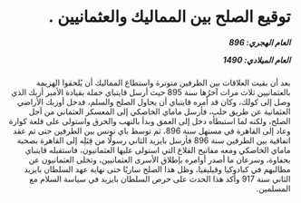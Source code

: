 <h1 dir="rtl">توقيع الصلح بين المماليك والعثمانيين .</h1>

<h5 dir="rtl">العام الهجري:  896

العام الميلادي: 1490

</h5>

<p dir="rtl">بعد أن بقيت العلاقات بين الطرفين متوترة واستطاع المماليك أن يُلحقوا الهزيمة بالعثمانيين ثلاث مرات آخرُها سنة 895 حيث أرسل قايتباي حملة بقيادة الأمير أزبك الذي وصل إلى كولك، وكان قد أمره قايتباي أن يحاول الصلح والسلم، فدخل أوزبك الأراضي العثمانية عن طريق حلب، فأرسل ماماي الخاصكي إلى المعسكر العثماني من أجل الصلح، ولكنه لما استبطأه دخل إلى العمق وبدأ بالنهب والحرق واستولى على قلعة كوارة وعاد إلى القاهرة في مستهل سنة 896، ثم توسط باي تونس بين الطرفين حتى تم عقد اتفاقية بين الطرفين سنة 896 فأرسل بايزيد الثاني رسولًا من قِبَلِه إلى القاهرة بصحبة ماماي الخاصكي ومعه مفاتيح القلاع التي استولى عليها العثمانيون، فاستقبله قايتباي بحفاوة، وسرعان ما أصدر أوامره بإطلاق الأسرى العثمانيين، وتخلى العثمانيون عن مطالبهم في كبادوكيا وقيليقيا، وظل هذا الصلح ساريًا حتى نهاية عهد السلطان بايزيد الثاني سنة 917 وأكد هذا الحدث على حرص السلطان بايزيد في سياسة السلام مع المسلمين.</p></br>

